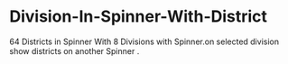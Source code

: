 # Division-In-Spinner-With-District
 64 Districts in Spinner With 8 Divisions with Spinner.on selected division show districts on another Spinner .
